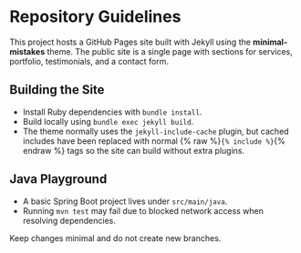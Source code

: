# Repository Guidelines

This project hosts a GitHub Pages site built with Jekyll using the **minimal-mistakes** theme. The public site is a single page with sections for services, portfolio, testimonials, and a contact form.

## Building the Site
- Install Ruby dependencies with `bundle install`.
- Build locally using `bundle exec jekyll build`.
- The theme normally uses the `jekyll-include-cache` plugin, but cached includes have been replaced with normal {% raw %}`{% include %}`{% endraw %} tags so the site can build without extra plugins.

## Java Playground
- A basic Spring Boot project lives under `src/main/java`.
- Running `mvn test` may fail due to blocked network access when resolving dependencies.

Keep changes minimal and do not create new branches.
